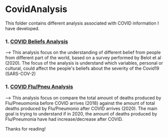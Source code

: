 # CovidAnalysis

This folder contains different analysis associated with COVID information I have developed. 

### 1. [COVID Beliefs Analysis](./1.Covid_Beliefs) 
   
   --> This analysis focus on the understanding of different belief from people from different part of the world, based on a survey   performed by Belot et al (2020). The focus of the analysis is understand which variables, personal or cultural, could affect the people's beliefs about the severity of the Covid19 (SARS-COV-2)

### 1. [COVID Flu/Pneu Analysis](./2.Covid_Flu/Pneu) 

   --> This analysis focus on compare the total amount of deaths produced by Flu/Pneuomonia before COVID arrives (2018) against the amount of total deaths produced by Flu/Pneumonio after COVID arrives (2020). The main goal is trying to understand if in 2020, the amount of deaths produced by Flu/Pneumonia have had increase/decrease after COVID.
                                                
                                                
Thanks for reading!

